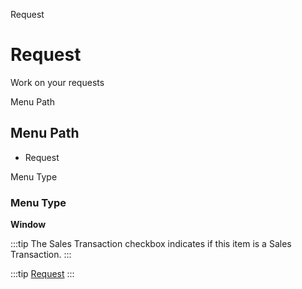 
Request
# Request


Work on your requests

Menu Path
## Menu Path



- Request

Menu Type
### Menu Type

**Window**

:::tip
The Sales Transaction checkbox indicates if this item is a Sales Transaction.
:::

:::tip
[Request](functional-guide/window/window-request.md)
:::